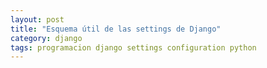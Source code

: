 ```yaml
---
layout: post
title: "Esquema útil de las settings de Django"
category: django
tags: programacion django settings configuration python
---
```

